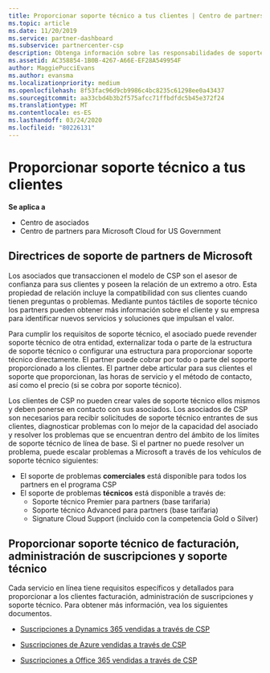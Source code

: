 ```yaml
---
title: Proporcionar soporte técnico a tus clientes | Centro de partners
ms.topic: article
ms.date: 11/20/2019
ms.service: partner-dashboard
ms.subservice: partnercenter-csp
description: Obtenga información sobre las responsabilidades de soporte al cliente de asociados en el programa CSP.
ms.assetid: AC358854-1B0B-4267-A66E-EF28A549954F
author: MaggiePucciEvans
ms.author: evansma
ms.localizationpriority: medium
ms.openlocfilehash: 8f53fac96d9cb9986c4bc8235c61298ee0a43437
ms.sourcegitcommit: aa33cbd4b3b2f575afcc71ffbdfdc5b45e372f24
ms.translationtype: MT
ms.contentlocale: es-ES
ms.lasthandoff: 03/24/2020
ms.locfileid: "80226131"
---
```

# <a name="providing-support-to-your-customers"></a>Proporcionar soporte técnico a tus clientes

**Se aplica a**

-  Centro de asociados
-  Centro de partners para Microsoft Cloud for US Government


## <a name="microsoft-partner-support-guidance"></a>Directrices de soporte de partners de Microsoft

Los asociados que transaccionen el modelo de CSP son el asesor de confianza para sus clientes y poseen la relación de un extremo a otro. Esta propiedad de relación incluye la compatibilidad con sus clientes cuando tienen preguntas o problemas. Mediante puntos táctiles de soporte técnico los partners pueden obtener más información sobre el cliente y su empresa para identificar nuevos servicios y soluciones que impulsan el valor.

Para cumplir los requisitos de soporte técnico, el asociado puede revender soporte técnico de otra entidad, externalizar toda o parte de la estructura de soporte técnico o configurar una estructura para proporcionar soporte técnico directamente.  El partner puede cobrar por todo o parte del soporte proporcionado a los clientes. El partner debe articular para sus clientes el soporte que proporcionan, las horas de servicio y el método de contacto, así como el precio (si se cobra por soporte técnico). 

Los clientes de CSP no pueden crear vales de soporte técnico ellos mismos y deben ponerse en contacto con sus asociados. Los asociados de CSP son necesarios para recibir solicitudes de soporte técnico entrantes de sus clientes, diagnosticar problemas con lo mejor de la capacidad del asociado y resolver los problemas que se encuentran dentro del ámbito de los límites de soporte técnico de línea de base. Si el partner no puede resolver un problema, puede escalar problemas a Microsoft a través de los vehículos de soporte técnico siguientes:

- El soporte de problemas **comerciales** está disponible para todos los partners en el programa CSP
-   El soporte de problemas **técnicos** está disponible a través de:
    -   Soporte técnico Premier para partners (base tarifaria)
    -   Soporte técnico Advanced para partners (base tarifaria)
    -   Signature Cloud Support (incluido con la competencia Gold o Silver)

## <a name="providing-billing-subscription-management-and-technical-support"></a>Proporcionar soporte técnico de facturación, administración de suscripciones y soporte técnico 

Cada servicio en línea tiene requisitos específicos y detallados para proporcionar a los clientes facturación, administración de suscripciones y soporte técnico. Para obtener más información, vea los siguientes documentos.

-   [Suscripciones a Dynamics 365 vendidas a través de CSP](https://www.microsoftpartnercommunity.com/t5/CSP/Microsoft-Partner-Support-Guidance/m-p/5262#M30)

-   [Suscripciones de Azure vendidas a través de CSP](https://www.microsoftpartnercommunity.com/t5/CSP/Microsoft-Partner-Support-Guidance/m-p/5263#M31)

-   [Suscripciones a Office 365 vendidas a través de CSP](https://www.microsoftpartnercommunity.com/t5/CSP/Microsoft-Partner-Support-Guidance/m-p/5264#M32)



 

 




